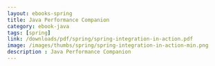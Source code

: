 ```yaml
---
layout: ebooks-spring
title: Java Performance Companion 
category: ebook-java
tags: [spring]
link: /downloads/pdf/spring/spring-integration-in-action.pdf 
image: /images/thumbs/spring/spring-integration-in-action-min.png
description : Java Performance Companion 
---
```













